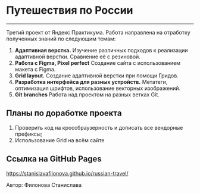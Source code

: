 # **Путешествия по России**

---

Третий проект от Яндекс Практикума. Работа направлена на отработку полученных знаний по следующим темам:

1. **Адаптивная верстка.** Изучение различных подходов к реализации адаптивной верстки. Сравнение её с резиновой.
2. **Работа с Figma, Pixel perfect** Создание сайта с использованием макета с Figma.
3. **Grid layout.** Создание адаптивной верстки при помощи Гридов.
4. **Разработка интерфейса для разных устройств.** Метатеги, оптимизация шрифтов, использование векторных изображений.
5. **Git branches** Работа над проектом на разных ветках Git.

## Планы по доработке проекта

1. Проверить код на кроссбраузерность и дописать все вендорные префиксы;
2. Использование Grid на всём сайте

## Ссылка на GitHub Pages

<https://stanislavafilonova.github.io/russian-travel/>

Автор: Филонова Станислава
